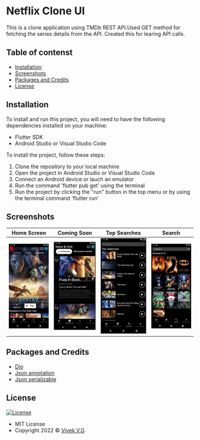  # Netflix Clone UI

This is a clone application using TMDb REST API.Used GET method for fetching the series details from the API. Created this for learing API calls.


## Table of contenst

- [Installation](#installation)
- [Screenshots](#screenshots)
- [Packages and Credits](#packages-and-credits)
- [License](#license)

## Installation

To install and run this project, you will need to have the following dependencies installed on
your machine:
 - Flutter SDK
 - Android Studio or Visual Studio Code

To install the project, follow these steps:

1. Clone the repository to your local machine
2. Open the project in Android Studio or Visual Studio Code
3. Connect an Android device or lauch an emulator
4. Run the command 'flutter pub get' using the terminal
5. Run the project by clicking the "run" button in the top menu or by using the terminal
   command 'flutter run'


## Screenshots 

Home Screen             |  Coming Soon  |  Top Searches  |  Search
:-------------------------:|:-------------------------:|:-------------------------: |:-------------------------:
![](assets/Netflix%20screenshots/Home%20Screen.png)|![](assets/Netflix%20screenshots/coming%20soon.png)|![](assets/Netflix%20screenshots/top%20searches.png)|![](assets/Netflix%20screenshots/searches.png)


## Packages and Credits

- [Dio](https://github.com/flutterchina/dio)
- [Json annotation](https://github.com/google/json_serializable.dart/tree/master/json_annotation)
- [Json serializable](https://github.com/google/json_serializable.dart/tree/master/json_serializable)




## License

[![License](https://img.shields.io/:License-MIT-blue.svg?style=flat-square)](http://badges.mit-license.org)
- MIT License
- Copyright 2022 © [Vivek V.G](https://github.com/Vivekvg01)